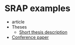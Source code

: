# SRAP examples

* article
* Theses
  * [Short thesis description](thesis1.md)
* [Conference paper](conferencePaper.md)
